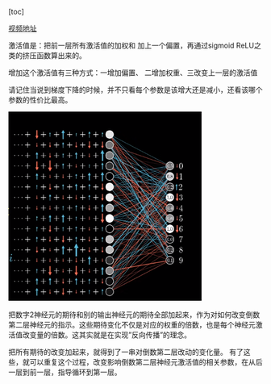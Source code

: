 [toc]

[视频地址](https://s3.cn-north-1.amazonaws.com.cn/u-vid-hd/Wr5qCQ48t8E.mp4)

激活值是：把前一层所有激活值的加权和 加上一个偏置，再通过sigmoid ReLU之类的挤压函数算出来的。

增加这个激活值有三种方式：一增加偏置、 二增加权重、三改变上一层的激活值

请记住当说到梯度下降的时候，并不只看每个参数是该增大还是减小，还看该哪个参数的性价比最高。



![image-20191206111919459](assets/image-20191206111919459.png)

把数字2神经元的期待和别的输出神经元的期待全部加起来，作为对如何改变倒数第二层神经元的指示。这些期待变化不仅是对应的权重的倍数，也是每个神经元激活值改变量的倍数。这其实就是在实现”反向传播”的理念。

把所有期待的改变加起来，就得到了一串对倒数第二层改动的变化量。
有了这些，就可以重复这个过程，改变影响倒数第二层神经元激活值的相关参数，在从后一层到前一层，指导循环到第一层。